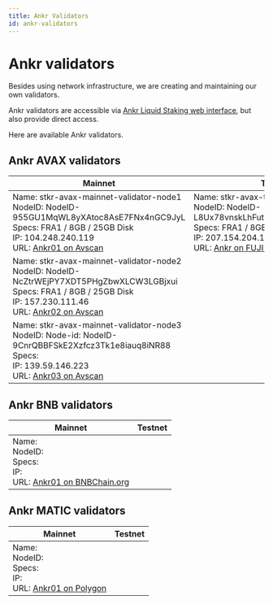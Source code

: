 ```yaml
---
title: Ankr Validators
id: ankr-validators
---
```


# Ankr validators

Besides using network infrastructure, we are creating and maintaining our own validators.

Ankr validators are accessible via [Ankr Liquid Staking web interface](https://www.ankr.com/about-staking/), but also provide direct access.

Here are available Ankr validators.

## Ankr AVAX validators

| Mainnet | Testnet |
|---|---|
| Name: stkr-avax-mainnet-validator-node1 <br /> NodeID: NodeID-955GU1MqWL8yXAtoc8AsE7FNx4nGC9JyL <br /> Specs: FRA1 / 8GB / 25GB Disk <br /> IP: 104.248.240.119 <br /> URL: [Ankr01 on Avscan](https://avascan.info/staking/validator/NodeID-955GU1MqWL8yXAtoc8AsE7FNx4nGC9JyL) | Name: stkr-avax-testnet-goerli-node <br /> NodeID: NodeID-L8Ux78vnskLhFutwqgMTvvqs3ny4WuKhy <br /> Specs: FRA1 / 8GB / 25GB Disk <br /> IP: 207.154.204.1 <br /> URL: [Ankr on FUJI Goerli](https://avax-fujitestnet-01.dccn.ankr.com/)  |
| Name: stkr-avax-mainnet-validator-node2 <br /> NodeID: NodeID-NcZtrWEjPY7XDT5PHgZbwXLCW3LGBjxui <br /> Specs: FRA1 / 8GB / 25GB Disk <br /> IP: 157.230.111.46 <br /> URL: [Ankr02 on Avscan](https://avascan.info/staking/validator/NodeID-NcZtrWEjPY7XDT5PHgZbwXLCW3LGBjxui) |  |
| Name: stkr-avax-mainnet-validator-node3 <br /> NodeID: Node-id: NodeID-9CnrQBBFSkE2Xzfcz3Tk1e8iauq8iNR88 <br /> Specs:  <br /> IP: 139.59.146.223 <br /> URL: [Ankr03 on Avscan](https://avascan.info/staking/validator/NodeID-9CnrQBBFSkE2Xzfcz3Tk1e8iauq8iNR88) |  |

## Ankr BNB validators

| Mainnet | Testnet |
|---|---|
| Name:  <br /> NodeID:  <br /> Specs:  <br /> IP:  <br /> URL: [Ankr01 on BNBChain.org](https://www.bnbchain.org/en/staking/validator/bva1xnudjls7x4p48qrk0j247htt7rl2k2dzp3mr3j) |  |


## Ankr MATIC validators

| Mainnet | Testnet |
|---|---|
| Name:  <br /> NodeID:  <br /> Specs:  <br /> IP:  <br /> URL: [Ankr01 on Polygon](https://wallet.polygon.technology/staking/validators/31) |  |






